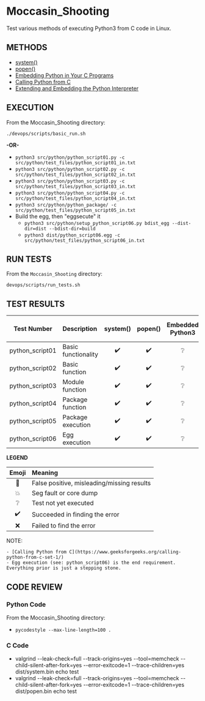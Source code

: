 # Moccasin_Shooting
Test various methods of executing Python3 from C code in Linux.

## METHODS

* [system()](http://man7.org/linux/man-pages/man3/system.3.html)
* [popen()](http://man7.org/linux/man-pages/man3/popen.3.html)
* [Embedding Python in Your C Programs](https://www.linuxjournal.com/article/8497)
* [Calling Python from C](https://www.geeksforgeeks.org/calling-python-from-c-set-1/)
* [Extending and Embedding the Python Interpreter](https://docs.python.org/3/extending/)

## EXECUTION

From the Moccasin_Shooting directory:

`./devops/scripts/basic_run.sh`

**-OR-**

* `python3 src/python/python_script01.py -c src/python/test_files/python_script01_in.txt`
* `python3 src/python/python_script02.py -c src/python/test_files/python_script02_in.txt`
* `python3 src/python/python_script03.py -c src/python/test_files/python_script03_in.txt`
* `python3 src/python/python_script04.py -c src/python/test_files/python_script04_in.txt`
* `python3 src/python/python_package/ -c src/python/test_files/python_script05_in.txt`
* Build the egg, then "eggsecute" it
	* `python3 src/python/setup_python_script06.py bdist_egg --dist-dir=dist --bdist-dir=build`
	* `python3 dist/python_script06.egg -c src/python/test_files/python_script06_in.txt`

## RUN TESTS

From the `Moccasin_Shooting` directory:

`devops/scripts/run_tests.sh`

## TEST RESULTS

| Test Number     | Description         | system()           | popen()            | Embedded Python3 | Calling Python from C | Embedding the Python Interpreter |
| :-------------: | :------------------ | :----------------: | :----------------: | :-------------: | :-------------: | :-------------: |
| python_script01 | Basic functionality | :heavy_check_mark: | :heavy_check_mark: | :grey_question: | :grey_question: | :grey_question: |
| python_script02 | Basic function      | :heavy_check_mark: | :heavy_check_mark: | :grey_question: | :grey_question: | :grey_question: |
| python_script03 | Module function     | :heavy_check_mark: | :heavy_check_mark: | :grey_question: | :grey_question: | :grey_question: |
| python_script04 | Package function    | :heavy_check_mark: | :heavy_check_mark: | :grey_question: | :grey_question: | :grey_question: |
| python_script05 | Package execution   | :heavy_check_mark: | :heavy_check_mark: | :grey_question: | :grey_question: | :grey_question: |
| python_script06 | Egg execution       | :heavy_check_mark: | :heavy_check_mark: | :grey_question: | :grey_question: | :grey_question: |

**LEGEND**

| Emoji              | Meaning                                    |
| :----------------: | :----------------------------------------- |
| :anger:            | False positive, misleading/missing results |
| :boom:             | Seg fault or core dump                     |
| :grey_question:    | Test not yet executed                      |
| :heavy_check_mark: | Succeeded in finding the error             |
| :x:                | Failed to find the error                   |

NOTE:

	- [Calling Python from C](https://www.geeksforgeeks.org/calling-python-from-c-set-1/)
	- Egg execution (see: python_script06) is the end requirement.  Everything prior is just a stepping stone.

## CODE REVIEW

### Python Code

From the Moccasin_Shooting directory:

* `pycodestyle --max-line-length=100 .`

### C Code

* valgrind --leak-check=full --track-origins=yes --tool=memcheck --child-silent-after-fork=yes --error-exitcode=1 --trace-children=yes dist/system.bin echo test
* valgrind --leak-check=full --track-origins=yes --tool=memcheck --child-silent-after-fork=yes --error-exitcode=1 --trace-children=yes dist/popen.bin echo test
